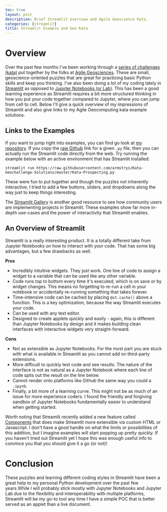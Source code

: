 ```yaml
---
toc: true
layout: post
description: Brief Streamlit overview and Agile Geoscience Kata.
categories: [streamlit]
title: Streamlit Example and Geo Kata
---
```

# Overview

Over the past few months I've been working through a [series of challenges (kata)](https://agilescientific.com/blog/2020/4/16/geoscientist-challenge-thyself?rq=kata) put together by the folks at [Agile Geosciences](https://agilescientific.com/). These are small, geoscience-oriented puzzles that are great for practicing basic Python skills and keep you thinking. I've also been doing a lot of my coding lately in [Streamlit](https://streamlit.io/) as opposed to [Jupyter Notebooks (or Lab)](https://jupyter.org/). This has been a good learning experience as Streamlit requires a bit more structured thinking in how you put your code together compared to Jupyter, where you can jump from cell to cell. Below I'll give a quick overview of my impressions of Streamlit and also give links to my Agile Geocomputing kata example solutions.

## Links to the Examples

If you want to jump right into examples, you can find go look at [my repository](https://github.com/armstrys/Kata-Geochallenge-Solutions). If you copy the [raw Github](https://help.data.world/hc/en-us/articles/115006300048-GitHub-how-to-find-the-sharable-download-URL-for-files-on-GitHub) link for a given `.py` file, then you can actually run the Streamlit code directly from the web. Try running the example below with an active environment that has Streamlit installed:

```
streamlit run https://raw.githubusercontent.com/armstrys/Kata-Geochallenge-Solutions/master/Kata-Prospecting.py
```

These were fun to put together and though the puzzles not inherently interactive, I tried to add a few buttons, sliders, and dropdowns along the way just to keep things interesting.

The [Streamlit Gallery](https://www.streamlit.io/gallery) is another good resource to see how community users are implementing projects in Streamlit. These examples show far more in-depth use-cases and the power of interactivity that Streamlit enables.

## An Overview of Streamlit

Streamlit is a really interesting product. It is a totally different take from Jupyter Notebooks on how to interact with your code. That has some big advantages, but a few drawbacks as well.

**Pros**

- Incredibly intuitive widgets. They just work. One line of code to assign a widget to a variable that can be used like any other variable.
- Code runs top to bottom every time it's executed, which is on save or by widget changes. This means no forgetting to re-run a cell in your notebook or accidentally re-running something that takes forever.
- Time-intensive code can be cached by placing `@st.cache()` above a function. This is a key optimization, because the way Streamlit executes your code.
- Can be used with any text editor.
- Designed to create applets quickly and easily - again, this is different than Jupyter Notebooks by design and it makes building clean interfaces with interactive widgets very straight-forward.

**Cons**

- Not as extensible as Jupyter Notebooks. For the most part you are stuck with what is available in Streamlit as you cannot add on third-party extensions.
- More difficult to quickly test code and see results. The nature of the interface is not as natural as a Jupyter Notebook where each line of code spits out the result on the line below.
- Cannot render onto platforms like Github the same way you could a `.ipynb`.
- Finally, a bit more of a learning curve. This might not be as much of an issue for more experience coders. I found the friendly and forgiving sandbox of Jupyter Notebooks fundamentally easier to understand when getting started.

Worth noting that Streamlit recently added a new feature called [Components](https://docs.streamlit.io/en/latest/streamlit_components.html) that does make Streamlit more extensible via custom HTML or Javascript. I don't have a good handle on what the limits or possibilities of this addition, but I imagine examples will start popping up pretty quickly. If you haven't tried out Streamlit yet I hope this was enough useful info to convince you that you should give it a go (or not)!

# Conclusion

These puzzles and learning different coding styles in Streamlit have been a great help to my personal Python development over the past few years.While I will probably stick mostly with Jupyter Notebooks and Jupyter Lab due to the flexibility and interoperability with multiple platforms, Streamlit will be my go-to tool any time I have a simple POC that is better served as an applet than a live document.